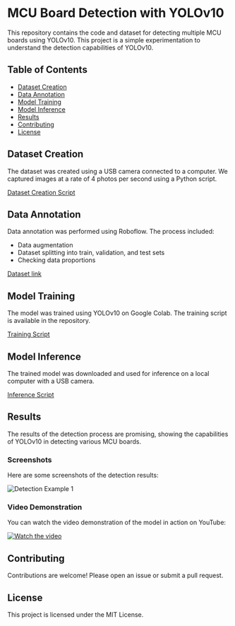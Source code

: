 # MCU Board Detection with YOLOv10

This repository contains the code and dataset for detecting multiple MCU boards using YOLOv10. This project is a simple experimentation to understand the detection capabilities of YOLOv10.

## Table of Contents

- [Dataset Creation](#dataset-creation)
- [Data Annotation](#data-annotation)
- [Model Training](#model-training)
- [Model Inference](#model-inference)
- [Results](#results)
- [Contributing](#contributing)
- [License](#license)

## Dataset Creation

The dataset was created using a USB camera connected to a computer. We captured images at a rate of 4 photos per second using a Python script.

[Dataset Creation Script](../Create%20dataset)

## Data Annotation

Data annotation was performed using Roboflow. The process included:
- Data augmentation
- Dataset splitting into train, validation, and test sets
- Checking data proportions

[Dataset link](https://universe.roboflow.com/uji-coba-yolov8/mcu-board-detection)

## Model Training

The model was trained using YOLOv10 on Google Colab. The training script is available in the repository.

[Training Script](../Train)

## Model Inference

The trained model was downloaded and used for inference on a local computer with a USB camera.

[Inference Script](../Inference)

## Results

The results of the detection process are promising, showing the capabilities of YOLOv10 in detecting various MCU boards.

### Screenshots

Here are some screenshots of the detection results:

![Detection Example 1](path/to/screenshot1.png)

### Video Demonstration

You can watch the video demonstration of the model in action on YouTube:

[![Watch the video](https://img.youtube.com/vi/<VIDEO_ID>/0.jpg)](https://www.youtube.com/watch?v=<VIDEO_ID>)

## Contributing

Contributions are welcome! Please open an issue or submit a pull request.

## License

This project is licensed under the MIT License.
